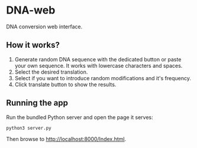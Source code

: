 # DNA-web
DNA conversion web interface.

## How it works?
1. Generate random DNA sequence with the dedicated button or paste your own sequence. It works with lowercase characters and spaces.
2. Select the desired translation.
3. Select if you want to introduce random modifications and it's frequency.
4. Click translate button to show the results.

## Running the app

Run the bundled Python server and open the page it serves:

```bash
python3 server.py
```

Then browse to [http://localhost:8000/Index.html](http://localhost:8000/Index.html).
